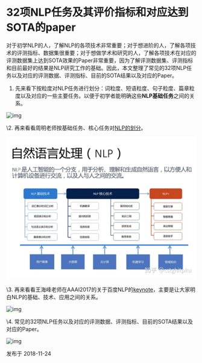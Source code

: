 # 32项NLP任务及其评价指标和对应达到SOTA的paper



对于初学NLP的人，了解NLP的各项技术非常重要；对于想进阶的人，了解各项技术的评测指标、数据集很重要；对于想做学术和研究的人，了解各项技术在对应的评测数据集上达到SOTA效果的Paper非常重要，因为了解评测数据集、评测指标和目前最好的结果是NLP研究工作的基础。因此，本文整理了常见的32项NLP任务以及对应的评测数据、评测指标、目前的SOTA结果以及对应的Paper。

1. 先来看下按粒度对NLP任务进行划分：词粒度、短语粒度、句子粒度、篇章粒度以及对应的一些主要任务。以便于初学者能明确这些**NLP基础任务**之间的关系。

![img](https://pic3.zhimg.com/80/v2-7d87dc5d60251484cb4ab0987888ff66_1440w.jpg)



\2. 再来看看周明老师按基础任务、核心任务对[NLP的划分](https://link.zhihu.com/?target=http%3A//zhigu.news.cn/2017-06/08/c_129628590.htm)。

![img](imgs/v2-ef47aaf7f0f18d9f3a818ba3fec25b08_1440w.jpg)



\3. 再来看看王海峰老师在AAAI2017的关于百度NLP的[keynote](https://link.zhihu.com/?target=http%3A//www.aaai.org/Conferences/AAAI/2017/aaai17inpractice.php)，主要是让大家明白NLP的基础、技术、应用之间的关系。

![img](https://pic4.zhimg.com/80/v2-3676a2c01b6056fad4cab7a80d7662ab_1440w.jpg)



\4. 常见的32项NLP任务以及对应的评测数据、评测指标、目前的SOTA结果以及对应的Paper。

![img](https://pic1.zhimg.com/80/v2-93819a5538c8ffd196bcf9371618317c_1440w.jpg)



发布于 2018-11-24